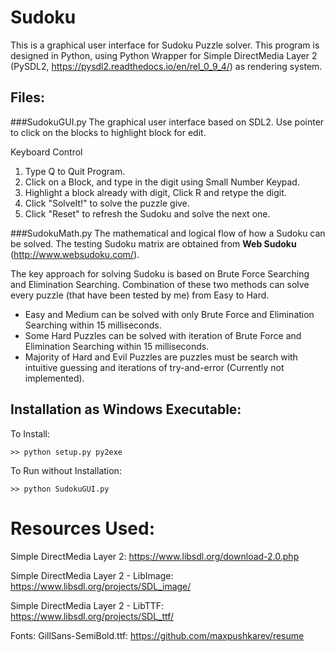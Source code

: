 # Sudoku
This is a graphical user interface for Sudoku Puzzle solver. 
This program is designed in Python, using Python Wrapper for Simple DirectMedia Layer 2 (PySDL2, https://pysdl2.readthedocs.io/en/rel_0_9_4/) as rendering system.

## Files:
###SudokuGUI.py
The graphical user interface based on SDL2. Use pointer to click on the blocks to highlight block for edit.

Keyboard Control

1. Type Q to Quit Program.
2. Click on a Block, and type in the digit using Small Number Keypad.
3. Highlight a block already with digit, Click R and retype the digit.
4. Click "SolveIt!" to solve the puzzle give. 
5. Click "Reset" to refresh the Sudoku and solve the next one.

###SudokuMath.py
The mathematical and logical flow of how a Sudoku can be solved. The testing Sudoku matrix are obtained from **Web Sudoku** (http://www.websudoku.com/).

The key approach for solving Sudoku is based on Brute Force Searching and Elimination Searching. 
Combination of these two methods can solve every puzzle (that have been tested by me) from Easy to Hard.

+ Easy and Medium can be solved with only Brute Force and Elimination Searching within 15 milliseconds.
+ Some Hard Puzzles can be solved with iteration of Brute Force and Elimination Searching within 15 milliseconds.
+ Majority of Hard and Evil Puzzles are puzzles must be search with intuitive guessing and iterations of try-and-error (Currently not implemented). 


## Installation as Windows Executable:
To Install:

`>> python setup.py py2exe`

To Run without Installation:

`>> python SudokuGUI.py`


# Resources Used:
Simple DirectMedia Layer 2: https://www.libsdl.org/download-2.0.php

Simple DirectMedia Layer 2 - LibImage: https://www.libsdl.org/projects/SDL_image/

Simple DirectMedia Layer 2 - LibTTF: https://www.libsdl.org/projects/SDL_ttf/

Fonts: GillSans-SemiBold.ttf: https://github.com/maxpushkarev/resume

